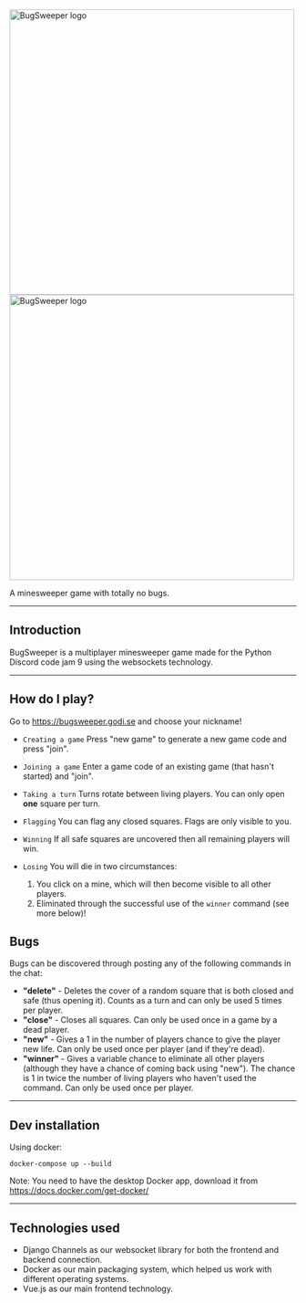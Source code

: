 <img src="https://user-images.githubusercontent.com/65498475/180652320-46cf78bb-ecd0-4305-a37c-09fb9bdea69b.svg#gh-light-mode-only" alt="BugSweeper logo" width="500">
<img src="https://user-images.githubusercontent.com/65498475/181659011-5d3aa919-1dcf-4507-b443-2d9ca8d25641.svg#gh-dark-mode-only" alt="BugSweeper logo" width="500">


A minesweeper game with totally no bugs.

---

## Introduction

BugSweeper is a multiplayer minesweeper game made for the Python Discord code jam 9 using the websockets technology.

---
## How do I play?

Go to https://bugsweeper.godi.se and choose your nickname!

- `Creating a game` Press "new game" to generate a new game code and press "join".

- `Joining a game` Enter a game code of an existing game (that hasn't started) and "join".

- `Taking a turn` Turns rotate between living players. You can only open **one** square per turn.

- `Flagging` You can flag any closed squares. Flags are only visible to you.

- `Winning` If all safe squares are uncovered then all remaining players will win.

- `Losing` You will die in two circumstances:
  1. You click on a mine, which will then become visible to all other players.
  2. Eliminated through the successful use of the `winner` command (see more below)!


## Bugs

Bugs can be discovered through posting any of the following commands in the chat:

- **"delete"** - Deletes the cover of a random square that is both closed and safe (thus opening it). Counts as a turn and can only be used 5 times per player.
- **"close"** - Closes all squares. Can only be used once in a game by a dead player.
- **"new"** - Gives a 1 in the number of players chance to give the player new life. Can only be used once per player (and if they're dead).
- **"winner"** - Gives a variable chance to eliminate all other players (although they have a chance of coming back using "new"). The chance is 1 in twice the number of living players who haven't used the command. Can only be used once per player.


---
## Dev installation

Using docker:
```shell
docker-compose up --build
```
Note: You need to have the desktop Docker app, download it from https://docs.docker.com/get-docker/

---
## Technologies used

- Django Channels as our websocket library for both the frontend and backend connection.
- Docker as our main packaging system, which helped us work with different operating systems.
- Vue.js as our main frontend technology.
